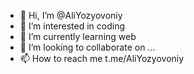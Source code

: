 - 👋 Hi, I’m @AliYozyovoniy
- 👀 I’m interested in coding
- 🌱 I’m currently learning web
- 💞️ I’m looking to collaborate on ...
- 📫 How to reach me t.me/AliYozyovoniy

<!---
AliYozyovoniy/AliYozyovoniy is a ✨ special ✨ repository because its `README.md` (this file) appears on your GitHub profile.
You can click the Preview link to take a look at your changes.
--->
